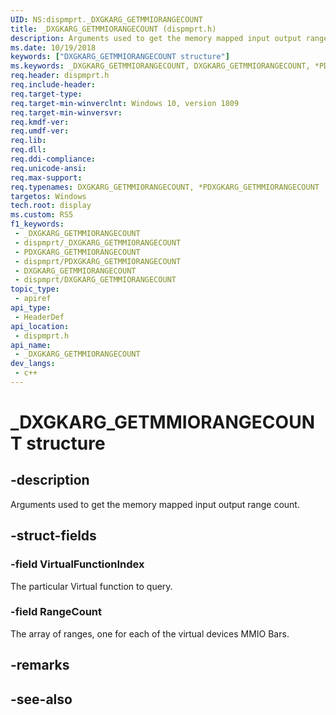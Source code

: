 ```yaml
---
UID: NS:dispmprt._DXGKARG_GETMMIORANGECOUNT
title: _DXGKARG_GETMMIORANGECOUNT (dispmprt.h)
description: Arguments used to get the memory mapped input output range count.
ms.date: 10/19/2018
keywords: ["DXGKARG_GETMMIORANGECOUNT structure"]
ms.keywords: _DXGKARG_GETMMIORANGECOUNT, DXGKARG_GETMMIORANGECOUNT, *PDXGKARG_GETMMIORANGECOUNT,
req.header: dispmprt.h
req.include-header: 
req.target-type: 
req.target-min-winverclnt: Windows 10, version 1809
req.target-min-winversvr: 
req.kmdf-ver: 
req.umdf-ver: 
req.lib: 
req.dll: 
req.ddi-compliance: 
req.unicode-ansi: 
req.max-support: 
req.typenames: DXGKARG_GETMMIORANGECOUNT, *PDXGKARG_GETMMIORANGECOUNT
targetos: Windows
tech.root: display
ms.custom: RS5
f1_keywords:
 - _DXGKARG_GETMMIORANGECOUNT
 - dispmprt/_DXGKARG_GETMMIORANGECOUNT
 - PDXGKARG_GETMMIORANGECOUNT
 - dispmprt/PDXGKARG_GETMMIORANGECOUNT
 - DXGKARG_GETMMIORANGECOUNT
 - dispmprt/DXGKARG_GETMMIORANGECOUNT
topic_type:
 - apiref
api_type:
 - HeaderDef
api_location:
 - dispmprt.h
api_name:
 - _DXGKARG_GETMMIORANGECOUNT
dev_langs:
 - c++
---
```


# _DXGKARG_GETMMIORANGECOUNT structure


## -description

Arguments used to get the memory mapped input output range count.

## -struct-fields

### -field VirtualFunctionIndex

The particular Virtual function to query.

### -field RangeCount

 
The array of ranges, one for each of the virtual devices MMIO Bars.

## -remarks

## -see-also


